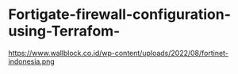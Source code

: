 # Fortigate-firewall-configuration-using-Terrafom-


https://www.wallblock.co.id/wp-content/uploads/2022/08/fortinet-indonesia.png



